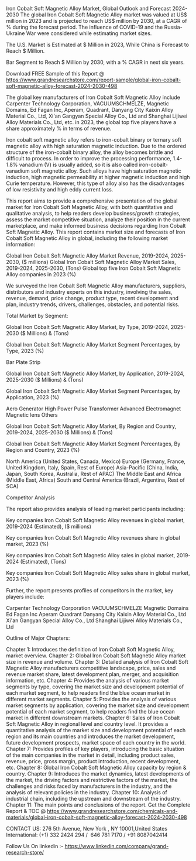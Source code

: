 Iron Cobalt Soft Magnetic Alloy Market, Global Outlook and Forecast 2024-2030
The global Iron Cobalt Soft Magnetic Alloy market was valued at US$ million in 2023 and is projected to reach US$ million by 2030, at a CAGR of % during the forecast period. The influence of COVID-19 and the Russia-Ukraine War were considered while estimating market sizes.

The U.S. Market is Estimated at $ Million in 2023, While China is Forecast to Reach $ Million.

Bar Segment to Reach $ Million by 2030, with a % CAGR in next six years.

Download FREE Sample of this Report @ https://www.grandresearchstore.com/report-sample/global-iron-cobalt-soft-magnetic-alloy-forecast-2024-2030-498

The global key manufacturers of Iron Cobalt Soft Magnetic Alloy include Carpenter Technology Corporation, VACUUMSCHMELZE, Magnetic Domains, Ed Fagan Inc, Aperam, Quadrant, Danyang City Kaixin Alloy Material Co., Ltd, Xi'an Gangyan Special Alloy Co., Ltd and Shanghai Lijiwei Alloy Materials Co., Ltd, etc. in 2023, the global top five players have a share approximately % in terms of revenue.

Iron cobalt soft magnetic alloy refers to iron-cobalt binary or ternary soft magnetic alloy with high saturation magnetic induction. Due to the ordered structure of the iron-cobalt binary alloy, the alloy becomes brittle and difficult to process. In order to improve the processing performance, 1.4-1.8% vanadium (V) is usually added, so it is also called iron-cobalt-vanadium soft magnetic alloy. Such alloys have high saturation magnetic induction, high magnetic permeability at higher magnetic induction and high Curie temperature. However, this type of alloy also has the disadvantages of low resistivity and high eddy current loss.

This report aims to provide a comprehensive presentation of the global market for Iron Cobalt Soft Magnetic Alloy, with both quantitative and qualitative analysis, to help readers develop business/growth strategies, assess the market competitive situation, analyze their position in the current marketplace, and make informed business decisions regarding Iron Cobalt Soft Magnetic Alloy. This report contains market size and forecasts of Iron Cobalt Soft Magnetic Alloy in global, including the following market information:

Global Iron Cobalt Soft Magnetic Alloy Market Revenue, 2019-2024, 2025-2030, ($ millions)
Global Iron Cobalt Soft Magnetic Alloy Market Sales, 2019-2024, 2025-2030, (Tons)
Global top five Iron Cobalt Soft Magnetic Alloy companies in 2023 (%)

We surveyed the Iron Cobalt Soft Magnetic Alloy manufacturers, suppliers, distributors and industry experts on this industry, involving the sales, revenue, demand, price change, product type, recent development and plan, industry trends, drivers, challenges, obstacles, and potential risks.

Total Market by Segment:

Global Iron Cobalt Soft Magnetic Alloy Market, by Type, 2019-2024, 2025-2030 ($ Millions) & (Tons)

Global Iron Cobalt Soft Magnetic Alloy Market Segment Percentages, by Type, 2023 (%)

Bar
Plate
Strip

Global Iron Cobalt Soft Magnetic Alloy Market, by Application, 2019-2024, 2025-2030 ($ Millions) & (Tons)

Global Iron Cobalt Soft Magnetic Alloy Market Segment Percentages, by Application, 2023 (%)

Aero Generator
High Power Pulse Transformer
Advanced Electromagnet
Magnetic lens
Others

Global Iron Cobalt Soft Magnetic Alloy Market, By Region and Country, 2019-2024, 2025-2030 ($ Millions) & (Tons)

Global Iron Cobalt Soft Magnetic Alloy Market Segment Percentages, By Region and Country, 2023 (%)

North America (United States, Canada, Mexico)
Europe (Germany, France, United Kingdom, Italy, Spain, Rest of Europe)
Asia-Pacific (China, India, Japan, South Korea, Australia, Rest of APAC)
The Middle East and Africa (Middle East, Africa)
South and Central America (Brazil, Argentina, Rest of SCA)

Competitor Analysis

The report also provides analysis of leading market participants including:

Key companies Iron Cobalt Soft Magnetic Alloy revenues in global market, 2019-2024 (Estimated), ($ millions)

Key companies Iron Cobalt Soft Magnetic Alloy revenues share in global market, 2023 (%)

Key companies Iron Cobalt Soft Magnetic Alloy sales in global market, 2019-2024 (Estimated), (Tons)

Key companies Iron Cobalt Soft Magnetic Alloy sales share in global market, 2023 (%)

Further, the report presents profiles of competitors in the market, key players include:

Carpenter Technology Corporation
VACUUMSCHMELZE
Magnetic Domains
Ed Fagan Inc
Aperam
Quadrant
Danyang City Kaixin Alloy Material Co., Ltd
Xi'an Gangyan Special Alloy Co., Ltd
Shanghai Lijiwei Alloy Materials Co., Ltd

Outline of Major Chapters:

Chapter 1: Introduces the definition of Iron Cobalt Soft Magnetic Alloy, market overview.
Chapter 2: Global Iron Cobalt Soft Magnetic Alloy market size in revenue and volume.
Chapter 3: Detailed analysis of Iron Cobalt Soft Magnetic Alloy manufacturers competitive landscape, price, sales and revenue market share, latest development plan, merger, and acquisition information, etc.
Chapter 4: Provides the analysis of various market segments by type, covering the market size and development potential of each market segment, to help readers find the blue ocean market in different market segments.
Chapter 5: Provides the analysis of various market segments by application, covering the market size and development potential of each market segment, to help readers find the blue ocean market in different downstream markets.
Chapter 6: Sales of Iron Cobalt Soft Magnetic Alloy in regional level and country level. It provides a quantitative analysis of the market size and development potential of each region and its main countries and introduces the market development, future development prospects, market space of each country in the world.
Chapter 7: Provides profiles of key players, introducing the basic situation of the main companies in the market in detail, including product sales, revenue, price, gross margin, product introduction, recent development, etc.
Chapter 8: Global Iron Cobalt Soft Magnetic Alloy capacity by region & country.
Chapter 9: Introduces the market dynamics, latest developments of the market, the driving factors and restrictive factors of the market, the challenges and risks faced by manufacturers in the industry, and the analysis of relevant policies in the industry.
Chapter 10: Analysis of industrial chain, including the upstream and downstream of the industry.
Chapter 11: The main points and conclusions of the report.
Get the Complete Report & TOC @ https://www.grandresearchstore.com/chemicals-and-materials/global-iron-cobalt-soft-magnetic-alloy-forecast-2024-2030-498

CONTACT US:
276 5th Avenue, New York , NY 10001,United States
International: (+1) 332 2424 294 /  646 781 7170 / +91 8087042414

Follow Us On linkedin :- https://www.linkedin.com/company/grand-research-store/

